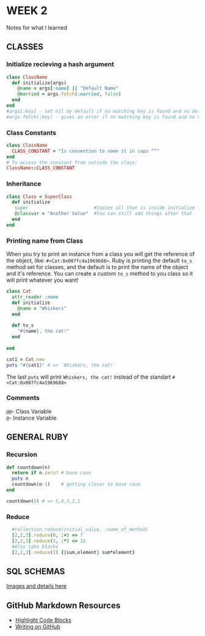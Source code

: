 # WEEK 2
Notes for what I learned

## CLASSES
### Initialize recieving a hash argument
```ruby
class ClassName
  def initialize(args)
    @name = args[:name] || "Default Name"
    @married = args.fetch(:married, false)
  end
end
#args[:key] - set nil by default if no matching key is found and no default is given  
#args.fetch(:key) - gives an error if no matching key is found and no default is given  
```
### Class Constants
```ruby
class ClassName
  CLASS_CONSTANT = "Is convention to name it in caps ^^"
end
# To access the constant from outside the class:
ClassName::CLASS_CONSTANT
```
### Inheritance
```ruby
class Class < SuperClass
  def initialize
   super                        #Copies all that is inside initialize from SuperClass
   @classvar = "Another Value"  #You can still add things after that
  end 
end
```
### Printing name from Class
When you try to print an instance from a class you will get the reference of the object, like: `#<Cat:0x007fc4a1969688>`. Ruby is printing the default `to_s` method set for classes, and the default is to print the name of the object and it's reference. You can create a custom `to_s` method to you class so it will print whatever you want! 
```ruby
class Cat
  attr_reader :name
  def initialize
    @name = "Whiskers"
  end 
  
  def to_s
    "#{name}, the cat!"
  end
  
end

cat1 = Cat.new
puts "#{cat1}" # => `Whiskers, the cat!`
```
The last `puts` will print `Whiskers, the cat!` instead of the standart `#<Cat:0x007fc4a1969688>`
### Comments
`@@`- Class Variable  
`@`- Instance Variable  

## GENERAL RUBY
### Recursion
```ruby
def countdown(n)
  return if n.zero? # base case
  puts n
  countdown(n-1)    # getting closer to base case
end

countdown(5) # => 5,4,3,2,1
```
### Reduce
```ruby 
  #collection.reduce(initial_value, :name_of_method)
  [2,2,3].reduce(0, :+) => 7
  [2,2,3].reduce(1, :*) => 12
  #Also take blocks
  [2,2,3].reduce(1) {|sum,element| sum*element}
```
## SQL SCHEMAS
[Images and details here](sql/README.md)

## GitHub Markdown Resources
- [Highlight Code Blocks](https://help.github.com/articles/creating-and-highlighting-code-blocks/)
- [Writing on GitHub](https://help.github.com/categories/writing-on-github/)

